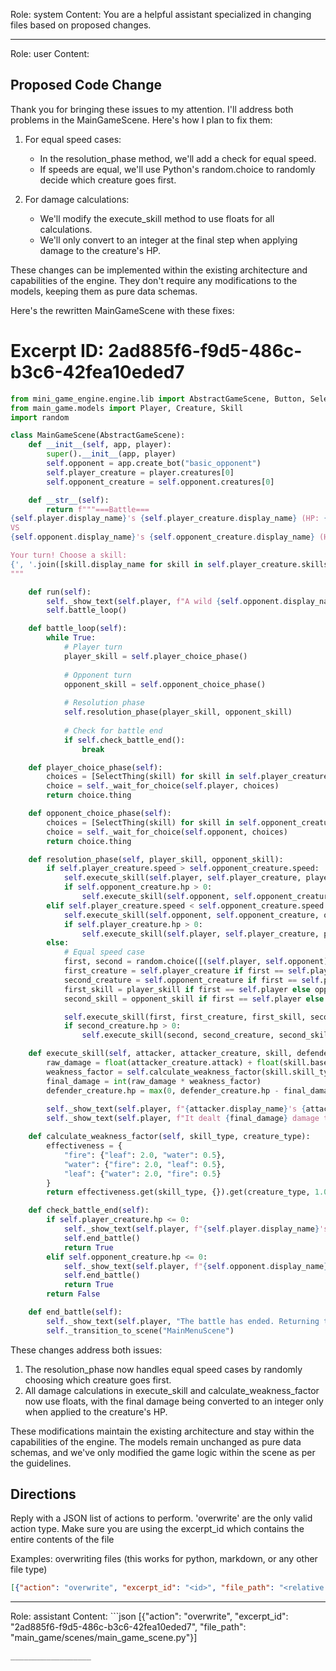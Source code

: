 Role: system
Content: You are a helpful assistant specialized in changing files based on proposed changes.
__________________
Role: user
Content: 
## Proposed Code Change
Thank you for bringing these issues to my attention. I'll address both problems in the MainGameScene. Here's how I plan to fix them:

1. For equal speed cases:
   - In the resolution_phase method, we'll add a check for equal speed.
   - If speeds are equal, we'll use Python's random.choice to randomly decide which creature goes first.

2. For damage calculations:
   - We'll modify the execute_skill method to use floats for all calculations.
   - We'll only convert to an integer at the final step when applying damage to the creature's HP.

These changes can be implemented within the existing architecture and capabilities of the engine. They don't require any modifications to the models, keeping them as pure data schemas.

Here's the rewritten MainGameScene with these fixes:

# Excerpt ID: 2ad885f6-f9d5-486c-b3c6-42fea10eded7
```python main_game/scenes/main_game_scene.py
from mini_game_engine.engine.lib import AbstractGameScene, Button, SelectThing
from main_game.models import Player, Creature, Skill
import random

class MainGameScene(AbstractGameScene):
    def __init__(self, app, player):
        super().__init__(app, player)
        self.opponent = app.create_bot("basic_opponent")
        self.player_creature = player.creatures[0]
        self.opponent_creature = self.opponent.creatures[0]

    def __str__(self):
        return f"""===Battle===
{self.player.display_name}'s {self.player_creature.display_name} (HP: {self.player_creature.hp}/{self.player_creature.max_hp})
VS
{self.opponent.display_name}'s {self.opponent_creature.display_name} (HP: {self.opponent_creature.hp}/{self.opponent_creature.max_hp})

Your turn! Choose a skill:
{', '.join([skill.display_name for skill in self.player_creature.skills])}
"""

    def run(self):
        self._show_text(self.player, f"A wild {self.opponent.display_name} appeared!")
        self.battle_loop()

    def battle_loop(self):
        while True:
            # Player turn
            player_skill = self.player_choice_phase()
            
            # Opponent turn
            opponent_skill = self.opponent_choice_phase()
            
            # Resolution phase
            self.resolution_phase(player_skill, opponent_skill)
            
            # Check for battle end
            if self.check_battle_end():
                break

    def player_choice_phase(self):
        choices = [SelectThing(skill) for skill in self.player_creature.skills]
        choice = self._wait_for_choice(self.player, choices)
        return choice.thing

    def opponent_choice_phase(self):
        choices = [SelectThing(skill) for skill in self.opponent_creature.skills]
        choice = self._wait_for_choice(self.opponent, choices)
        return choice.thing

    def resolution_phase(self, player_skill, opponent_skill):
        if self.player_creature.speed > self.opponent_creature.speed:
            self.execute_skill(self.player, self.player_creature, player_skill, self.opponent_creature)
            if self.opponent_creature.hp > 0:
                self.execute_skill(self.opponent, self.opponent_creature, opponent_skill, self.player_creature)
        elif self.player_creature.speed < self.opponent_creature.speed:
            self.execute_skill(self.opponent, self.opponent_creature, opponent_skill, self.player_creature)
            if self.player_creature.hp > 0:
                self.execute_skill(self.player, self.player_creature, player_skill, self.opponent_creature)
        else:
            # Equal speed case
            first, second = random.choice([(self.player, self.opponent), (self.opponent, self.player)])
            first_creature = self.player_creature if first == self.player else self.opponent_creature
            second_creature = self.opponent_creature if first == self.player else self.player_creature
            first_skill = player_skill if first == self.player else opponent_skill
            second_skill = opponent_skill if first == self.player else player_skill

            self.execute_skill(first, first_creature, first_skill, second_creature)
            if second_creature.hp > 0:
                self.execute_skill(second, second_creature, second_skill, first_creature)

    def execute_skill(self, attacker, attacker_creature, skill, defender_creature):
        raw_damage = float(attacker_creature.attack) + float(skill.base_damage) - float(defender_creature.defense)
        weakness_factor = self.calculate_weakness_factor(skill.skill_type, defender_creature.creature_type)
        final_damage = int(raw_damage * weakness_factor)
        defender_creature.hp = max(0, defender_creature.hp - final_damage)
        
        self._show_text(self.player, f"{attacker.display_name}'s {attacker_creature.display_name} used {skill.display_name}!")
        self._show_text(self.player, f"It dealt {final_damage} damage to {defender_creature.display_name}!")

    def calculate_weakness_factor(self, skill_type, creature_type):
        effectiveness = {
            "fire": {"leaf": 2.0, "water": 0.5},
            "water": {"fire": 2.0, "leaf": 0.5},
            "leaf": {"water": 2.0, "fire": 0.5}
        }
        return effectiveness.get(skill_type, {}).get(creature_type, 1.0)

    def check_battle_end(self):
        if self.player_creature.hp <= 0:
            self._show_text(self.player, f"{self.player.display_name}'s {self.player_creature.display_name} fainted! You lose!")
            self.end_battle()
            return True
        elif self.opponent_creature.hp <= 0:
            self._show_text(self.player, f"{self.opponent.display_name}'s {self.opponent_creature.display_name} fainted! You win!")
            self.end_battle()
            return True
        return False

    def end_battle(self):
        self._show_text(self.player, "The battle has ended. Returning to the main menu.")
        self._transition_to_scene("MainMenuScene")
```

These changes address both issues:

1. The resolution_phase now handles equal speed cases by randomly choosing which creature goes first.
2. All damage calculations in execute_skill and calculate_weakness_factor now use floats, with the final damage being converted to an integer only when applied to the creature's HP.

These modifications maintain the existing architecture and stay within the capabilities of the engine. The models remain unchanged as pure data schemas, and we've only modified the game logic within the scene as per the guidelines.

## Directions
Reply with a JSON list of actions to perform. 'overwrite' are the only valid action type. 
Make sure you are using the excerpt_id which contains the entire contents of the file

Examples:
overwriting files (this works for python, markdown, or any other file type)
```json output_example1
[{"action": "overwrite", "excerpt_id": "<id>", "file_path": "<relative file path>"}]
```

__________________
Role: assistant
Content: ```json
[{"action": "overwrite", "excerpt_id": "2ad885f6-f9d5-486c-b3c6-42fea10eded7", "file_path": "main_game/scenes/main_game_scene.py"}]
```
__________________
